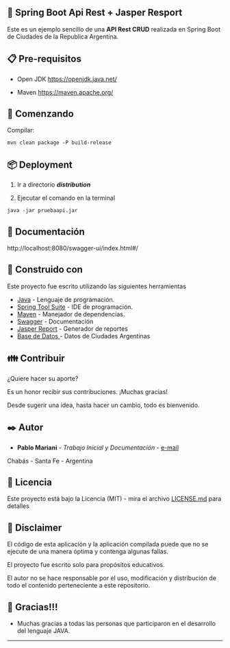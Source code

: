 ## :mega: Spring Boot Api Rest + Jasper Resport

Este es un ejemplo sencillo de una **API Rest CRUD**  realizada en Spring  Boot de Ciudades de la Republica Argentina.

## :clipboard: Pre-requisitos

* Open JDK
https://openjdk.java.net/

* Maven 
https://maven.apache.org/
  
  

## :rocket: Comenzando

Compilar:
```
mvn clean package -P build-release
```
 
## 📦  Deployment

1) Ir a directorio ***distribution***

2) Ejecutar el comando en la terminal

```
java -jar pruebaapi.jar
```

## :memo:  Documentación

http://localhost:8080/swagger-ui/index.html#/


## :hammer: Construido con

Este proyecto fue escrito utilizando las siguientes herramientas

* [Java](https://openjdk.java.net/) - Lenguaje de programación.
* [Spring Tool Suite](https://spring.io/tools) - IDE de programación.
* [Maven](https://maven.apache.org/) - Manejador de dependencias.
* [Swagger](https://swagger.io/) -  Documentación
* [Jasper Report](https://www.jaspersoft.com/) - Generador de reportes
* [Base de Datos ](https://datos.gob.ar/) - Datos de Ciudades Argentinas

  

## :family: Contribuir

¿Quiere hacer su aporte?

Es un honor recibir sus contribuciones. ¡Muchas gracias!

Desde sugerir una idea, hasta hacer un cambio, todo es bienvenido.
  

## :black_nib: Autor

* **Pablo Mariani** - *Trabajo Inicial y Documentación* - [e-mail](mailto:soyelpablo@gmail.com)

Chabás - Santa Fe - Argentina

  

## :page_with_curl: Licencia

Este proyecto está bajo la Licencia (MIT) - mira el archivo [LICENSE.md](https://github.com/pablo3000/cheques/blob/master/LICENSE) para detalles

  

## :newspaper: Disclaimer

El código de esta aplicación y la aplicación compilada puede que no se ejecute de una manera óptima y contenga algunas fallas.

El proyecto fue escrito solo para propósitos educativos.

El autor no se hace responsable por el uso, modificación y distribución de todo el contenido perteneciente a este repositorio.


## :confetti_ball: Gracias!!!

* Muchas gracias a todas las personas que participaron en el desarrollo del lenguaje JAVA.
  

---